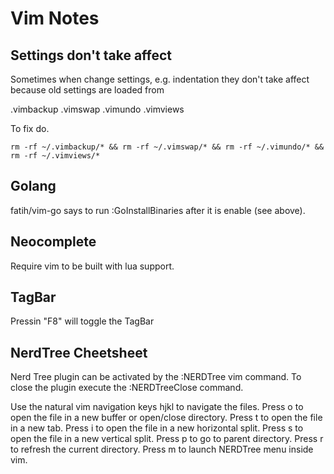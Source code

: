 Vim Notes
=========

## Settings don't take affect

Sometimes when change settings, e.g. indentation they don't take affect because
old settings are loaded from

.vimbackup
.vimswap
.vimundo
.vimviews

To fix do.

    rm -rf ~/.vimbackup/* && rm -rf ~/.vimswap/* && rm -rf ~/.vimundo/* && rm -rf ~/.vimviews/*

## Golang
fatih/vim-go says to run :GoInstallBinaries after it is enable (see above).

## Neocomplete
Require vim to be built with lua support.

## TagBar
Pressin "F8" will toggle the TagBar

## NerdTree Cheetsheet

Nerd Tree plugin can be activated by the :NERDTree vim command. To close the plugin execute the :NERDTreeClose command.

Use the natural vim navigation keys hjkl to navigate the files.
Press o to open the file in a new buffer or open/close directory.
Press t to open the file in a new tab.
Press i to open the file in a new horizontal split.
Press s to open the file in a new vertical split.
Press p to go to parent directory.
Press r to refresh the current directory.
Press m to launch NERDTree menu inside vim.
